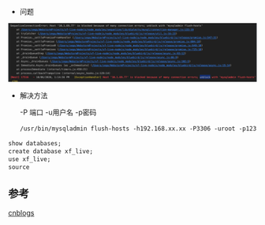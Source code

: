 - 问题

![image-20201006133740699](img/image-20201006133740699.png)

- 解决方法

  -P 端口 -u用户名 -p密码

  `/usr/bin/mysqladmin flush-hosts -h192.168.xx.xx -P3306 -uroot -p123`


```mysql
show databases;
create database xf_live;
use xf_live;
source
```



## 参考

[cnblogs](https://www.cnblogs.com/susuyu/archive/2013/05/28/3104249.html)

